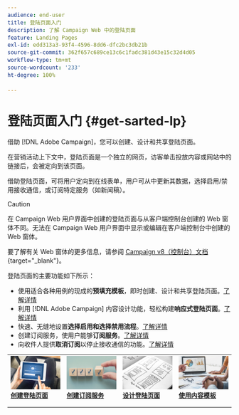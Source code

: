```yaml
---
audience: end-user
title: 登陆页面入门
description: 了解 Campaign Web 中的登陆页面
feature: Landing Pages
exl-id: edd313a3-93f4-4596-8dd6-dfc2bc3db21b
source-git-commit: 362f657c689ce13c6c1fadc381d43e15c32d4d05
workflow-type: tm+mt
source-wordcount: '233'
ht-degree: 100%

---
```


# 登陆页面入门 {#get-sarted-lp}

借助 [!DNL Adobe Campaign]，您可以创建、设计和共享登陆页面。

在营销活动上下文中，登陆页面是一个独立的网页，访客单击投放内容或网站中的链接后，会被定向到该页面。

借助登陆页面，可将用户定向到在线表单，用户可从中更新其数据，选择启用/禁用接收通信，或订阅特定服务（如新闻稿）。

>[!CAUTION]
>
>在 Campaign Web 用户界面中创建的登陆页面与从客户端控制台创建的 Web 窗体不同。无法在 Campaign Web 用户界面中显示或编辑在客户端控制台中创建的 Web 窗体。
>
>要了解有关 Web 窗体的更多信息，请参阅 [Campaign v8（控制台）文档](https://experienceleague.adobe.com/docs/campaign/campaign-v8/content/webapps.html?lang=zh-Hans){target="_blank"}。

登陆页面的主要功能如下所示：

* 使用适合各种用例的现成的&#x200B;**预填充模板**，即时创建、设计和共享登陆页面。[了解详情](create-lp.md)
* 利用 [!DNL Adobe Campaign] 内容设计功能，轻松构建&#x200B;**响应式登陆页面**。[了解详情](lp-content.md)
* 快速、无缝地设置&#x200B;**选择启用和选择禁用流程**。[了解详情](lp-use-cases.md)
* 创建订阅服务，使用户能够&#x200B;**订阅服务**。[了解详情](lp-use-cases.md#lp-subscription)
* 向收件人提供&#x200B;**取消订阅**&#x200B;以停止接收通信的功能。[了解详情](lp-use-cases.md#lp-unsubscription)
  <!--Send a **confirmation email** upon opt-in or opt-out.-->

<table style="table-layout:fixed"><tr style="border: 0;">
<td>
<a href="create-lp.md">
<img alt="潜在客户" src="../assets/do-not-localize/lp-subscription.jpeg">
</a>
<div><a href="create-lp.md"><strong>创建登陆页面</strong>
</div>
<p>
</td>
<td>
<a href="../audience/manage-services.md">
<img alt="不频繁" src="../assets/do-not-localize/lp-list.jpg">
</a>
<div>
<a href="../audience/manage-services.md"><strong>创建订阅服务</strong></a>
</div>
<p></td>
<td>
<a href="lp-content.md">
<img alt="验证" src="../assets/do-not-localize/lp-design.jpg">
</a>
<div>
<a href="lp-content.md"><strong>设计登陆页面</strong></a>
</div>
<p>
</td>
<td>
<a href="lp-templates.md">
<img alt="验证" src="../assets/do-not-localize/lp-reporting.jpg">
</a>
<div>
<a href="lp-templates.md"><strong>使用内容模板</strong></a>
</div>
<p>
</td>
</tr></table>
